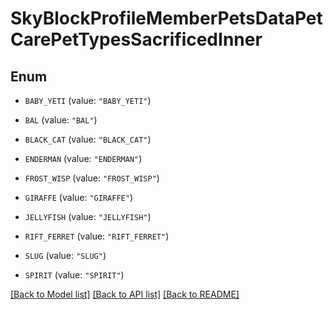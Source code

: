 # SkyBlockProfileMemberPetsDataPetCarePetTypesSacrificedInner

## Enum


* `BABY_YETI` (value: `"BABY_YETI"`)

* `BAL` (value: `"BAL"`)

* `BLACK_CAT` (value: `"BLACK_CAT"`)

* `ENDERMAN` (value: `"ENDERMAN"`)

* `FROST_WISP` (value: `"FROST_WISP"`)

* `GIRAFFE` (value: `"GIRAFFE"`)

* `JELLYFISH` (value: `"JELLYFISH"`)

* `RIFT_FERRET` (value: `"RIFT_FERRET"`)

* `SLUG` (value: `"SLUG"`)

* `SPIRIT` (value: `"SPIRIT"`)


[[Back to Model list]](../README.md#documentation-for-models) [[Back to API list]](../README.md#documentation-for-api-endpoints) [[Back to README]](../README.md)


